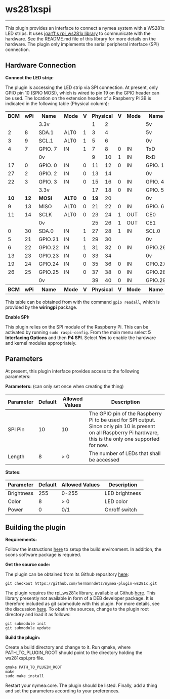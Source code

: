 # ws281xspi
--------------------------------

This plugin provides an interface to connect a nymea system with
a WS281x LED strips. It uses 
[jgarff's rpi_ws281x library](https://github.com/jgarff/rpi_ws281x)
to communicate with the hardware. See the README.md file of this
library for more details on the hardware. The plugin only implements
the serial peripheral interface (SPI) connection.

## Hardware Connection

__Connect the LED strip:__

The plugin is accessing the LED strip via SPI connection. At present, only GPIO pin 10 (SPIO MOSI), which is wired to pin 19 on the GPIO header can be used. The location on the extension header of a Raspberry Pi 3B is indicated in the following table (Physical column):

<table>
<tr>
    <th>BCM</th><th>wPi</th><th>Name</th><th>Mode</th><th>V</th><th colspan=2>Physical</th><th>V</th><th>Mode</th><th>Name</th><th>wPi</th><th>BCM</th>
</tr>
<tr>
    <td></td><td></td><td>3.3v</td><td></td><td></td><td>1</td><td>2</td><td></td><td></td><td>5v</td><td></td><td></td>
</tr>
<tr>
    <td>2</td><td>8</td><td>SDA.1</td><td>ALT0</td><td>1</td><td>3</td><td>4</td><td></td><td></td><td>5v</td><td></td><td></td>
</tr>
<tr>
    <td>3</td><td>9</td><td>SCL.1</td><td>ALT0</td><td>1</td><td>5</td><td>6</td><td></td><td></td><td>0v</td><td></td><td></td>
</tr>
<tr>
    <td>4</td><td>7</td><td>GPIO. 7</td><td>IN</td><td>1</td><td>7</td><td>8</td><td>0</td><td>IN</td><td>TxD</td><td>15</td><td>14</td>
</tr>
<tr>
    <td></td><td></td><td>0v</td><td></td><td></td><td>9</td><td>10</td><td>1</td><td>IN</td><td>RxD</td><td>16</td><td>15</td>
</tr>
<tr>
    <td>17</td><td>0</td><td>GPIO. 0</td><td>IN</td><td>0</td><td>11</td><td>12</td><td>0</td><td>IN</td><td>GPIO. 1</td><td>1</td><td>18</td>
</tr>
<tr>
    <td>27</td><td>2</td><td>GPIO. 2</td><td>IN</td><td>0</td><td>13</td><td>14</td><td></td><td></td><td>0v</td><td></td><td></td>
</tr>
<tr>
    <td>22</td><td>3</td><td>GPIO. 3</td><td>IN</td><td>0</td><td>15</td><td>16</td><td>0</td><td>IN</td><td>GPIO. 4</td><td>4</td><td>23</td>
</tr>
<tr>
    <td></td><td></td><td>3.3v</td><td></td><td></td><td>17</td><td>18</td><td>0</td><td>IN</td><td>GPIO. 5</td><td>5</td><td>24</td>
</tr>
<tr>
    <td><b>10</b></td><td><b>12</b></td><td><b>MOSI</b></td><td><b>ALT0</b></td><td><b>0</b></td><td><b>19</b></td><td>20</td><td></td><td></td><td>0v</td><td></td><td></td>
</tr>
<tr>
    <td>9</td><td>13</td><td>MISO</td><td>ALT0</td><td>0</td><td>21</td><td>22</td><td>0</td><td>IN</td><td>GPIO. 6</td><td>6</td><td>25</td>
</tr>
<tr>
    <td>11</td><td>14</td><td>SCLK</td><td>ALT0</td><td>0</td><td>23</td><td>24</td><td>1</td><td>OUT</td><td>CE0</td><td>10</td><td>8</td>
</tr>
<tr>
    <td></td><td></td><td>0v</td><td></td><td></td><td>25</td><td>26</td><td>1</td><td>OUT</td><td>CE1</td><td>11</td><td>7</td>
</tr>
<tr>
    <td>0</td><td>30</td><td>SDA.0</td><td>IN</td><td>1</td><td>27</td><td>28</td><td>1</td><td>IN</td><td>SCL.0</td><td>31</td><td>1</td>
</tr>
<tr>
    <td>5</td><td>21</td><td>GPIO.21</td><td>IN</td><td>1</td><td>29</td><td>30</td><td></td><td></td><td>0v</td><td></td><td></td>
</tr>
<tr>
    <td>6</td><td>22</td><td>GPIO.22</td><td>IN</td><td>1</td><td>31</td><td>32</td><td>0</td><td>IN</td><td>GPIO.26</td><td>26</td><td>12</td>
</tr>
<tr>
    <td>13</td><td>23</td><td>GPIO.23</td><td>IN</td><td>0</td><td>33</td><td>34</td><td></td><td></td><td>0v</td><td></td><td></td>
</tr>
<tr>
    <td>19</td><td>24</td><td>GPIO.24</td><td>IN</td><td>0</td><td>35</td><td>36</td><td>0</td><td>IN</td><td>GPIO.27</td><td>27</td><td>16</td>
</tr>
<tr>
    <td>26</td><td>25</td><td>GPIO.25</td><td>IN</td><td>0</td><td>37</td><td>38</td><td>0</td><td>IN</td><td>GPIO.28</td><td>28</td><td>20</td>
</tr>
<tr>
    <td></td><td></td><td>0v</td><td></td><td></td><td>39</td><td>40</td><td>0</td><td>IN</td><td>GPIO.29</td><td>29</td><td>21</td>
</tr>
<tr>
    <th>BCM</th><th>wPi</th><th>Name</th><th>Mode</th><th>V</th><th colspan=2>Physical</th><th>V</th><th>Mode</th><th>Name</th><th>wPi</th><th>BCM</th>
</tr>
</table>

This table can be obtained from with the command `gpio readall`, which is provided by the __wiringpi__ package.

__Enable SPI:__

This plugin relies on the SPI module of the Raspberry Pi. This can be activated by running `sudo raspi-config`. From the main menu select __5 Interfacing Options__ and then __P4 SPI__. Select __Yes__ to enable the hardware and kernel modules appropriately.

## Parameters

At present, this plugin interface provides access to the following
parameters:

__Parameters:__ (can only set once when creating the thing)

Parameter | Default | Allowed Values | Description
----------|---------|----------------|-----------------------------------
SPI Pin   | 10      | 10             | The GPIO pin of the Raspberry Pi to be used for SPI output. Since only pin 10 is present on all Raspberry Pi hardware, this is the only one supported for now.
Length    | 8       | > 0            | The number of LEDs that shall be accessed

__States:__

Parameter | Default | Allowed Values | Description
----------|---------|----------------|------------------------------
Brightness| 255     | 0-255          | LED brightness
Color     | 8       | > 0            | LED color
Power     | 0       | 0/1            | On/off switch


## Building the plugin

__Requirements:__

Follow the instructions 
[here](https://nymea.io/documentation/developers/build-env) to
setup the build environment. In addition, the scons software
package is required.

__Get the source code:__

The plugin can be obtained from its Github repository 
[here](https://github.com/hermanndetz/nymea-plugin-ws281x.git):

```
git checkout https://github.com/hermanndetz/nymea-plugin-ws281x.git
```

The plugin requires the rpi_ws281x library, available at Github 
[here](https://github.com/jgarff/rpi_ws281x). This library presently
not available in form of a DEB developer package. It is therefore 
included as git submodule with this plugin. For more details, see
the discussion [here](https://github.com/nymea/nymea-plugins/pull/305).
To obatin the sources, change to the plugin root directory
and load it as follows:

```
git submodule init
git submodule update
```

__Build the plugin:__

Create a build directory and change to it. Run qmake, where 
PATH_TO_PLUGIN_ROOT should point to the directory holding the
ws281xspi.pro file.

```
qmake PATH_TO_PLUGIN_ROOT
make
sudo make install
```

Restart your nymea:core. The plugin should be listed. Finally, add a
thing and set the parameters according to your preferences.

